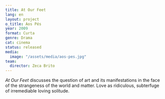 ```yaml
---
title: At Our Feet
lang: en
layout: project
o_title: Aos Pés
year: 2009
format: Curta
genre: Drama
cat: cinema
status: released
media:
  image: "/assets/media/aos-pes.jpg"
team:
  director: Zeca Brito
---
```


_At Our Feet_ discusses the question of art and its manifestations in the face of the strangeness of the world and matter. Love as ridiculous, subterfuge of irremediable loving solitude.
